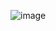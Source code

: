![image](https://user-images.githubusercontent.com/42483024/121114132-8eade300-c7e9-11eb-809b-e98266fd1ff7.png)
